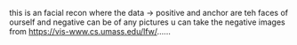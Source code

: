 this is an facial recon where the data -> positive and anchor are teh faces of ourself and negative can be of any pictures 
u can take the negative images from https://vis-www.cs.umass.edu/lfw/......
